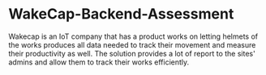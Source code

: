 # WakeCap-Backend-Assessment
Wakecap is an IoT company that has a product works on letting helmets of the works produces all data needed to track their movement and measure their productivity as well. The solution provides a lot of report to the sites' admins and allow them to track their works efficiently.
